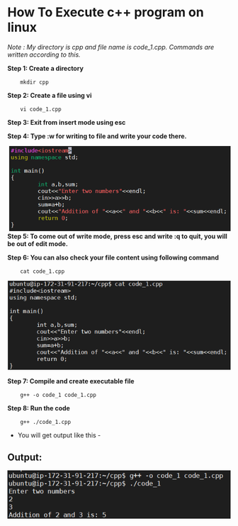 # How To Execute c++ program on linux

*Note : My directory is cpp and file name is code_1.cpp. Commands are written according to this.*

**Step 1: Create a directory**
	
		mkdir cpp

**Step 2: Create a file using vi**
	
		vi code_1.cpp

**Step 3: Exit from insert mode using esc**

**Step 4: Type :w for writing to file and write your code there.**

![Security group](images/code_1.png)
**Step 5: To come out of write mode, press esc and write :q to quit, you will be out of edit mode.**

**Step 6: You can also check your file content using following command**
	
		cat code_1.cpp

![Security group](images/check_code.png)

**Step 7: Compile and create executable file**
	
		g++ -o code_1 code_1.cpp

**Step 8: Run the code**

		g++ ./code_1.cpp


- You will get output like this - 

## Output:
	
![Security group](images/output_1.png)